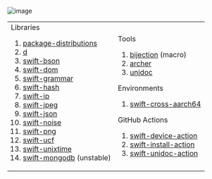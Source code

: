 ![[image](https://www.instagram.com/p/C4V2bv-xumT/?img_index=2)](https://github.com/tayloraswift/tayloraswift/assets/2556986/6e60afaf-38d0-45a6-af35-0220518bb722)

<table>
<tr>
<td>
Libraries

1. [package-distributions](https://github.com/ordo-one/package-distributions)
1. [d](https://github.com/tayloraswift/d)
1. [swift-bson](https://github.com/tayloraswift/swift-bson)
1. [swift-dom](https://github.com/tayloraswift/swift-dom)
1. [swift-grammar](https://github.com/tayloraswift/swift-grammar)
1. [swift-hash](https://github.com/tayloraswift/swift-hash)
1. [swift-ip](https://github.com/tayloraswift/swift-ip)
1. [swift-jpeg](https://github.com/tayloraswift/swift-jpeg)
1. [swift-json](https://github.com/tayloraswift/swift-json)
1. [swift-noise](https://github.com/tayloraswift/swift-noise)
1. [swift-png](https://github.com/tayloraswift/swift-png)
1. [swift-ucf](https://github.com/tayloraswift/swift-ucf)
1. [swift-unixtime](https://github.com/tayloraswift/swift-unixtime)
1. [swift-mongodb](https://github.com/tayloraswift/swift-mongodb) (unstable)

</td>
<td>

Tools

1. [bijection](https://github.com/ordo-one/bijection) (macro)
1. [archer](https://github.com/tayloraswift/archer)
1. [unidoc](https://github.com/tayloraswift/swift-unidoc)

Environments

1. [swift-cross-aarch64](https://github.com/tayloraswift/swift-cross-aarch64)

GitHub Actions

1. [swift-device-action](https://github.com/tayloraswift/swift-device-action)
1. [swift-install-action](https://github.com/tayloraswift/swift-install-action)
1. [swift-unidoc-action](https://github.com/tayloraswift/swift-unidoc-action)

</td>
</tr>
</table>
